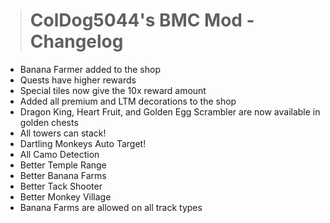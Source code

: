 > # ColDog5044's BMC Mod - Changelog

 - Banana Farmer added to the shop
 - Quests have higher rewards
 - Special tiles now give the 10x reward amount
 - Added all premium and LTM decorations to the shop
 - Dragon King, Heart Fruit, and Golden Egg Scrambler are now available in golden chests
 - All towers can stack!
 - Dartling Monkeys Auto Target!
 - All Camo Detection
 - Better Temple Range
 - Better Banana Farms
 - Better Tack Shooter
 - Better Monkey Village
 - Banana Farms are allowed on all track types
